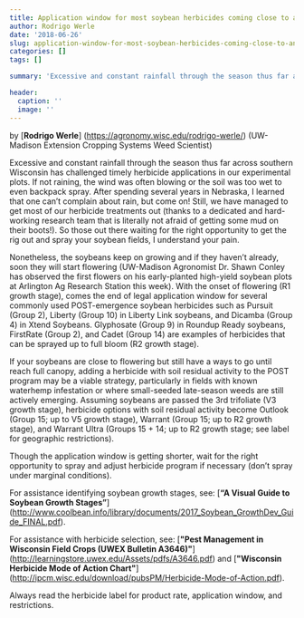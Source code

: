 ```yaml
---
title: Application window for most soybean herbicides coming close to an end
author: Rodrigo Werle
date: '2018-06-26'
slug: application-window-for-most-soybean-herbicides-coming-close-to-an-end
categories: []
tags: []

summary: 'Excessive and constant rainfall through the season thus far across southern Wisconsin has challenged timely herbicide applications. Though the application window is getting shorter, wait for the right opportunity to spray and adjust herbicide program if necessary (don’t spray under marginal conditions).'

header:
  caption: ''
  image: ''
---
```


by [**Rodrigo Werle**] (https://agronomy.wisc.edu/rodrigo-werle/) (UW-Madison Extension Cropping Systems Weed Scientist)  

Excessive and constant rainfall through the season thus far across southern Wisconsin has challenged timely herbicide applications in our experimental plots. If not raining, the wind was often blowing or the soil was too wet to even backpack spray. After spending several years in Nebraska, I learned that one can’t complain about rain, but come on! Still, we have managed to get most of our herbicide treatments out (thanks to a dedicated and hard-working research team that is literally not afraid of getting some mud on their boots!). So those out there waiting for the right opportunity to get the rig out and spray your soybean fields, I understand your pain.  

Nonetheless, the soybeans keep on growing and if they haven’t already, soon they will start flowering (UW-Madison Agronomist Dr. Shawn Conley has observed the first flowers on his early-planted high-yield soybean plots at Arlington Ag Research Station this week). With the onset of flowering (R1 growth stage), comes the end of legal application window for several commonly used POST-emergence soybean herbicides such as Pursuit (Group 2), Liberty (Group 10) in Liberty Link soybeans, and Dicamba (Group 4) in Xtend Soybeans. Glyphosate (Group 9) in Roundup Ready soybeans, FirstRate (Group 2), and Cadet (Group 14) are examples of herbicides that can be sprayed up to full bloom (R2 growth stage).   

If your soybeans are close to flowering but still have a ways to go until reach full canopy, adding a herbicide with soil residual activity to the POST program may be a viable strategy, particularly in fields with known waterhemp infestation or where small-seeded late-season weeds are still actively emerging. Assuming soybeans are passed the 3rd trifoliate (V3 growth stage), herbicide options with soil residual activity become Outlook (Group 15; up to V5 growth stage), Warrant (Group 15; up to R2 growth stage), and Warrant Ultra (Groups 15 + 14; up to R2 growth stage; see label for geographic restrictions).  

Though the application window is getting shorter, wait for the right opportunity to spray and adjust herbicide program if necessary (don’t spray under marginal conditions).

For assistance identifying soybean growth stages, see: [**“A Visual Guide to Soybean Growth Stages”**] (http://www.coolbean.info/library/documents/2017_Soybean_GrowthDev_Guide_FINAL.pdf). 


For assistance with herbicide selection, see: [**"Pest Management in Wisconsin Field Crops (UWEX Bulletin A3646)"**] (http://learningstore.uwex.edu/Assets/pdfs/A3646.pdf) and [**"Wisconsin Herbicide Mode of Action Chart"**] (http://ipcm.wisc.edu/download/pubsPM/Herbicide-Mode-of-Action.pdf). 

Always read the herbicide label for product rate, application window, and restrictions.